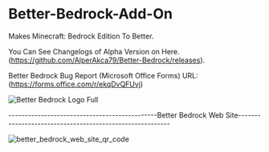 # Better-Bedrock-Add-On
Makes Minecraft: Bedrock Edition To Better.


You Can See Changelogs of Alpha Version on Here.
(https://github.com/AlperAkca79/Better-Bedrock/releases).

Better Bedrock Bug Report (Microsoft Office Forms)
URL: (https://forms.office.com/r/ekqDvQFUvj)

![Better Bedrock Logo Full](https://user-images.githubusercontent.com/91411319/183125531-f331dd6d-473d-4f77-8fd1-6647120e32ba.png)




----------------------------------------------Better Bedrock Web Site---------------------------------------------------------

   ![better_bedrock_web_site_qr_code](https://user-images.githubusercontent.com/91411319/181512461-c7806089-b1f9-4f78-ab47-fe9dbacd0fb2.png)


